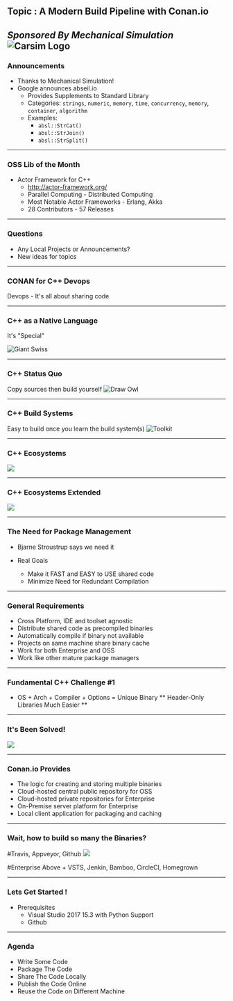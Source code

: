 ## Topic : A Modern Build Pipeline with Conan.io
*Sponsored By Mechanical Simulation*  
![Carsim Logo](/assets/image/logo/carsim.jpg)
---
### Announcements
* Thanks to Mechanical Simulation! 
* Google announces abseil.io
	* Provides Supplements to Standard Library
	* Categories: `strings`, `numeric`, `memory`, `time`, `concurrency`, `memory`, `container`, `algorithm`
	* Examples:  
		* `absl::StrCat()`
		* `absl::StrJoin()`
		* `absl::StrSplit()`
---
### OSS Lib of the Month
* Actor Framework for C++
	* http://actor-framework.org/
	* Parallel Computing - Distributed Computing
	* Most Notable Actor Frameworks - Erlang, Akka
	* 28 Contributors - 57 Releases

---
### Questions
* Any Local Projects or Announcements?
* New ideas for topics
---
### CONAN for C++ Devops

Devops - It's all about sharing code

---
### C++ as a Native Language

It's "Special"

![Giant Swiss](/09-2017/giant_swiss.jpg)

---
### C++ Status Quo

Copy sources then build yourself
![Draw Owl](/09-2017/draw_owl.png)

---
### C++ Build Systems

Easy to build once you learn the build system(s)
![Toolkit](/09-2017/toolkit.jpeg)

---
### C++ Ecosystems
![](/09-2017/boxer_vs_mma.png)

---
### C++ Ecosystems Extended
![](/09-2017/mma_disciplines.png)

---
### The Need for Package Management 

* Bjarne Stroustrup says we need it
  
* Real Goals
  * Make it FAST and EASY to USE shared code
  * Minimize Need for Redundant Compilation
  
---
### General Requirements 
* Cross Platform, IDE and toolset agnostic
* Distribute shared code as precompiled binaries
* Automatically compile if binary not available
* Projects on same machine share binary cache
* Work for both Enterprise and OSS
* Work like other mature package managers

--- 
### Fundamental C++ Challenge #1
* OS + Arch + Compiler + Options = Unique Binary
** Header-Only Libraries Much Easier **
--- 
### It's Been Solved!
![](/09-2017/conan-binary-table.png)

--- 
### Conan.io Provides
* The logic for creating and storing multiple binaries
* Cloud-hosted central public repository for OSS
* Cloud-hosted private repositories for Enterprise
* On-Premise server platform for Enterprise
* Local client application for packaging and caching

--- 
### Wait, how to build so many the Binaries? 
#Travis, Appveyor, Github
![](/09-2017/travis-appveyor-github.png)

#Enterprise
Above + VSTS, Jenkin, Bamboo, CircleCI, Homegrown

--- 
### Lets Get Started !
* Prerequisites
	* Visual Studio 2017 15.3 with Python Support
	* Github
---
### Agenda
* Write Some Code
* Package The Code
* Share The Code Locally
* Publish the Code Online
* Reuse the Code on Different Machine


